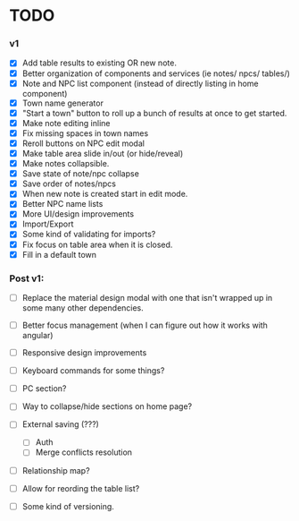# TODO

### v1
- [x] Add table results to existing OR new note.
- [x] Better organization of components and services (ie notes/ npcs/ tables/)
- [x] Note and NPC list component (instead of directly listing in home component)
- [x] Town name generator
- [x] "Start a town" button to roll up a bunch of results at once to get started.
- [x] Make note editing inline
- [x] Fix missing spaces in town names
- [x] Reroll buttons on NPC edit modal
- [x] Make table area slide in/out (or hide/reveal)
- [x] Make notes collapsible.
- [x] Save state of note/npc collapse
- [x] Save order of notes/npcs
- [x] When new note is created start in edit mode.
- [x] Better NPC name lists
- [x] More UI/design improvements
- [x] Import/Export
- [x] Some kind of validating for imports?
- [x] Fix focus on table area when it is closed.
- [x] Fill in a default town

### Post v1:
- [ ] Replace the material design modal with one that isn't wrapped up in some many other dependencies.
- [ ] Better focus management (when I can figure out how it works with angular)
- [ ] Responsive design improvements
- [ ] Keyboard commands for some things?
- [ ] PC section?
- [ ] Way to collapse/hide sections on home page?
- [ ] External saving (???)
  - [ ] Auth
  - [ ] Merge conflicts resolution
- [ ] Relationship map?
- [ ] Allow for reording the table list?
- [ ] Some kind of versioning.

